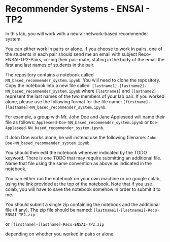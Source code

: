 # Recommender Systems - ENSAI - TP2
In this lab, you will work with a neural-network-based recommender system. 

You can either work in pairs or alone. If you choose to work in pairs, one of the students in each pair should send me an email with subject  Reco-ENSAI-TP2-Pairs, cc-ing their pair-mate, stating in the body of the email the first and last names of students in the pair.


The repository contains a notebook called `NN_based_recommender_system.ipynb`. You will need to clone the repository. Copy the notebook into a new file called: 
```[lastname1]-[lastname2]-NN_based_recommender_system.ipynb``` 
where ```[lastname1]``` and ```[lastname2]``` represent the last names of the two members of your lab pair. If you worked alone, please use the following format for the file name:
```[firstname]-[lastname]-NN_based_recommender_system.ipynb```.

For example, a group with Mr. John Doe and Jane Appleseed will name their file as follows:
```Appleseed-Doe-NN_based_recommender_system.ipynb``` or ```Doe-Appleseed-NN_based_recommender_system.ipynb```. 

If John Doe works alone, he will instead use the following filename: 
```John-Doe-NN_based_recommender_system.ipynb```. 

You should then edit the notebook wherever indicated by the TODO keyword. There is one TODO that may require submitting an additional file. Name that file using the same convention as above as indicated in the notebook. 

You can either run the notebook on your own machine or on google colab, using the link provided at the top of the notebook. Note that if you use colab, you will have to save the notebook somehow in order to submit it to me. 

You should submit a single zip containing the notebook and the additional file (if any). The zip file should be named: 
```[lastname1]-[lastname2]-Reco-ENSAI-TP2.zip```

or 
```[firstname]-[lastname]-Reco-ENSAI-TP2.zip```

depending on whether you worked in pairs or alone. 
